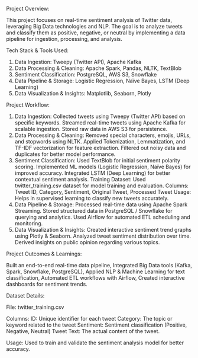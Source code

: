 Project Overview:

This project focuses on real-time sentiment analysis of Twitter data, leveraging Big Data technologies and NLP. The goal is to analyze tweets and classify them as positive, negative, or neutral by implementing a data pipeline for ingestion, processing, and analysis.

Tech Stack & Tools Used:

1. Data Ingestion:
Tweepy (Twitter API), Apache Kafka
2. Data Processing & Cleaning:
Apache Spark, Pandas, NLTK, TextBlob
3. Sentiment Classification:
PostgreSQL, AWS S3, Snowflake
4. Data Pipeline & Storage:
Logistic Regression, Naïve Bayes, LSTM (Deep Learning)
5. Data Visualization & Insights:
Matplotlib, Seaborn, Plotly

Project Workflow:
1. Data Ingestion:
Collected tweets using Tweepy (Twitter API) based on specific keywords.
Streamed real-time tweets using Apache Kafka for scalable ingestion.
Stored raw data in AWS S3 for persistence.
2. Data Processing & Cleaning:
Removed special characters, emojis, URLs, and stopwords using NLTK.
Applied Tokenization, Lemmatization, and TF-IDF vectorization for feature extraction.
Filtered out noisy data and duplicates for better model performance.
3. Sentiment Classification:
Used TextBlob for initial sentiment polarity scoring.
Implemented ML models (Logistic Regression, Naïve Bayes) for improved accuracy.
Integrated LSTM (Deep Learning) for better contextual sentiment analysis.
Training Dataset: Used twitter_training.csv dataset for model training and evaluation.
Columns: Tweet ID, Category, Sentiment, Original Tweet, Processed Tweet
Usage: Helps in supervised learning to classify new tweets accurately.
4. Data Pipeline & Storage:
Processed real-time data using Apache Spark Streaming.
Stored structured data in PostgreSQL / Snowflake for querying and analytics.
Used Airflow for automated ETL scheduling and monitoring.
5. Data Visualization & Insights:
Created interactive sentiment trend graphs using Plotly & Seaborn.
Analyzed tweet sentiment distribution over time.
Derived insights on public opinion regarding various topics.

Project Outcomes & Learnings:

Built an end-to-end real-time data pipeline,
Integrated Big Data tools (Kafka, Spark, Snowflake, PostgreSQL),
Applied NLP & Machine Learning for text classification,
Automated ETL workflows with Airflow,
Created interactive dashboards for sentiment trends.

Dataset Details:

File: twitter_training.csv

Columns:
ID: Unique identifier for each tweet
Category: The topic or keyword related to the tweet
Sentiment: Sentiment classification (Positive, Negative, Neutral)
Tweet Text: The actual content of the tweet.

Usage: Used to train and validate the sentiment analysis model for better accuracy.
